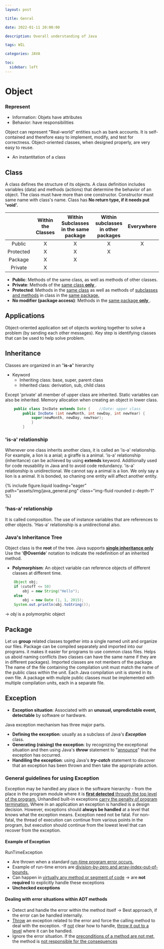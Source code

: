 ```yaml
---
layout: post

title: Genral

date: 2022-01-11 20:00:00

description: Overall understanding of Java

tags: WIL

categories: JAVA

toc:
  sidebar: left
---
```


# Object

### Represent

- Information: Objets have attributes
- Behavior: have responsibilities

Object can represent "Real-world" entities such as bank accounts. It is self-contained and therefore easy to implement, modify, and test for correctness.
Object-oriented classes, when designed properly, are very easy to reuse.

- An instantitation of a class

## Class

A class defines the structure of its objects. A class definition includes variables (data) and methods (actions) that determine the behavior of an object. The class must have more than one constructor. Constructor must same name with class's name. Class has **No return type, if it needs put 'void'.**

|           | Within the Classes | Within Subclasses<br>in the same package | Within subclasses <br> in other packages | Everywhere |
| :-------: | :----------------: | :--------------------------------------: | :--------------------------------------: | :--------: |
|  Public   |         X          |                    X                     |                    X                     |     X      |
| Protected |         X          |                    X                     |                    X                     |            |
|  Package  |         X          |                    X                     |                                          |
|  Private  |         X          |                                          |                                          |            |

- **Public**: Methods of the same class, as well as methods of other classes.
- **Private**: Methods of the <U>same class **only** </U>.
- **Protected**: Methods in the <U>same class</U> as well as methods of <U>subclasses and methods</U> in class in the <U>same package.</U>
- **No modifier (package access)**: Methods in the <U>same package **only** </U>.

## Applications

Object-oriented application set of objects working together to solve a problem (by sending each other messages). Key step is identifying classes that can be used to help solve problem.

## Inheritance

Classes are organized in an "**is-a**" hierarchy

- Keyword
  - Inheriting class: base, super, parent class
  - Inherited class: derivation, sub, child class

Except 'private' all member of upper class are inherited. Static variables can also be inherited.
Memory allocation when creating an object in lower class.

```java
    public class IncDate extends Date {    //Date: upper class
    	public IncDate (int newMonth, int newDay, int newYear) {
        	super(newMonth, newDay, newYear);
            }
        }
```

### 'is-a' relationship

Whenever one class inherits another class, it is called an 'is-a' relationship.
For example, a lion is a anial; a giraffe is a animal.
'is-a' relationship (inheritance) can be achieved by using **extends** keyword. Additionally used for code reusability in Java and to avoid code redundancy.
'is-a' relationship is unidirectional. We cannot say a animal is a lion. We only say a lion is a animal.
It is bonded, so chaning one entity will affect another entity.

<div class="row mt-3">

<div class="col-sm mt-3 mt-md-0">

{% include figure.liquid loading="eager" path="assets/img/java_general.png" class="img-fluid rounded z-depth-1" %}

</div>
</div>

### 'has-a' relationship

It is called composition. The use of instance variables that are references to other objects.
'Has-a' relationship is a unidirectional also.

### Java's Inheritance Tree

Object class is the **root** of the tree. Java supports <U>**single inheritance only**</U>
Use the '**@Override**' notation to indicate the redefinition of an inherited method.

- **Polymorphism**: An object variable can reference objects of different classes at different time.

```java
    Object obj;
    if (cutoff <= 50)
    	obj = new String("Hello");
    else
    	obj = new Date (1, 1, 2015);
    System.out.println(obj.toString());
```

-> _obj_ is a polymorphic object

## Package

Let us **group** related classes together into a single named unit and organize our files. Package can be compiled separately and imported into our programs. it makes it easier for programs to use common class files. Helps us aboid naming conflicts (two classes can have the same name if they are in different packages). Imported classes are not menbers of the package.
The name of the file containing the compilation unit must match the name of the public class within the unit. Each Java compilation unit is stored in its own file.
A package with muliple public classes must be implemented with multiple compilation units, each in a separate file.

## Exception

- **Exception situation**: Associated with an **unusual, unpredictable event, detectable** by software or hardware.

Java exception mechanism has three major parts.

- **Defining the exception**: usually as a subclass of Java's _**Exception**_ class.
- **Generating (raising) the exception**: by recognizing the exceptional situation and then using Java's _**throw**_ statement to "<U>announce</U>" that the exception has occurred.
- **Handiling the exception**: using Java's _**try-catch**_ statement to discover that an exception has been thrown and then take the appropriate action.

### General guidelines for using Exception

Exception may be handled any place in the software hierarchy - from the place in the program module where it is <U>**first detected** through the top level of the program.</U> Unhandled built-in exceptions <U>carry the penalty of program termination.</U> Where in an application an exception is handled is a design decision. However, exceptions should **always be handled** at a level that knows what the exception means.
Exception need not be fatal. For non-fatal, the thread of execution can continue from various points in the program, but execution should continue from the lowest level that can recover from the exception.

#### Example of Exception

RunTimeException

- Are thrown when a standard <U>run-time program error occurs.</U>
- Example of run-time errors are <U>division-by-zero and array-index-out-of-bounds.</U>
- Can happen in <U>virtually any method or segment of code</U>
  -> are **not required** to explicitly handle these exceptions
- **Unchecked exceptions**

#### Dealing with error situations within ADT methods

- Detect and handle the error within the method itself
  -> Best approach, if the error can be handled internally.
- <U>Throw</U> an exception related to the error and force the calling method to deal with the exception.
  -If <U>not</U> clear how to handle, <U>throw it out to a level</U> where it can be handled.
- Ignore the error situation. If the <U>preconditions of a method are not met,</U> the method is <U>not responsible for the consequences</U>
